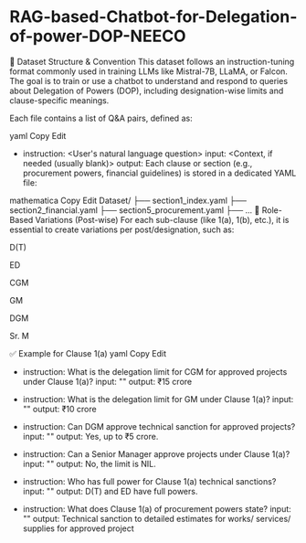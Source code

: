 # RAG-based-Chatbot-for-Delegation-of-power-DOP-NEECO
🧱 Dataset Structure & Convention
This dataset follows an instruction-tuning format commonly used in training LLMs like Mistral-7B, LLaMA, or Falcon. The goal is to train or use a chatbot to understand and respond to queries about Delegation of Powers (DOP), including designation-wise limits and clause-specific meanings.

Each file contains a list of Q&A pairs, defined as:

yaml
Copy
Edit
- instruction: <User's natural language question>
  input: <Context, if needed (usually blank)>
  output: <Factual structured answer from the document>
Each clause or section (e.g., procurement powers, financial guidelines) is stored in a dedicated YAML file:

mathematica
Copy
Edit
Dataset/
├── section1_index.yaml
├── section2_financial.yaml
├── section5_procurement.yaml
├── ...
🔁 Role-Based Variations (Post-wise)
For each sub-clause (like 1(a), 1(b), etc.), it is essential to create variations per post/designation, such as:

D(T)

ED

CGM

GM

DGM

Sr. M

✅ Example for Clause 1(a)
yaml
Copy
Edit
- instruction: What is the delegation limit for CGM for approved projects under Clause 1(a)?
  input: ""
  output: ₹15 crore

- instruction: What is the delegation limit for GM under Clause 1(a)?
  input: ""
  output: ₹10 crore

- instruction: Can DGM approve technical sanction for approved projects?
  input: ""
  output: Yes, up to ₹5 crore.

- instruction: Can a Senior Manager approve projects under Clause 1(a)?
  input: ""
  output: No, the limit is NIL.

- instruction: Who has full power for Clause 1(a) technical sanctions?
  input: ""
  output: D(T) and ED have full powers.

- instruction: What does Clause 1(a) of procurement powers state?
  input: ""
  output: Technical sanction to detailed estimates for works/ services/ supplies for approved project
